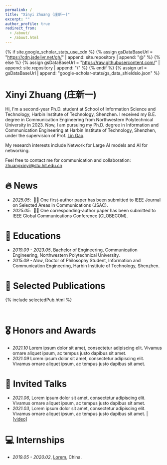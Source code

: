 ```yaml
---
permalink: /
title: "Xinyi Zhuang (庄新一)"
excerpt: ""
author_profile: true
redirect_from: 
  - /about/
  - /about.html
---
```


{% if site.google_scholar_stats_use_cdn %}
{% assign gsDataBaseUrl = "https://cdn.jsdelivr.net/gh/" | append: site.repository | append: "@" %}
{% else %}
{% assign gsDataBaseUrl = "https://raw.githubusercontent.com/" | append: site.repository | append: "/" %}
{% endif %}
{% assign url = gsDataBaseUrl | append: "google-scholar-stats/gs_data_shieldsio.json" %}

<span class='anchor' id='about-me'></span>

# Xinyi Zhuang (庄新一)
Hi, I'm a second-year Ph.D. student at School of Information Science and Technology, Harbin Institute of Technology, Shenzhen.
I received my B.E. degree in Communication Engineering from Northwestern Polytechnical University in 2023.
Now, I am pursuing my Ph.D. degree in Information and Communication Engineering at Harbin Institute of Technology, Shenzhen, under the supervision of Prof. [Lin Gao](https://scholar.google.com/citations?user=41wcJi4AAAAJ&hl=en).

My research interests include Network for Large AI models and AI for networking.

Feel free to contact me for communication and collaboration: <u>zhuangxinyi@stu.hit.edu.cn</u>

# 🔥 News
- *2025.05*: &nbsp;🎉🎉 One first-author paper has been submitted to IEEE Journal on Selected Areas in Communications (JSAC).
- *2025.05*: &nbsp;🎉🎉 One corresponding-author paper has been submitted to IEEE Global Communications Conference (GLOBECOM).


# 📖 Educations
- *2019.09 - 2023.05*, Bachelor of Engineering, Communication Engineering, Northwestern Polytechnical University.
- *2015.09 - Now*, Doctor of Philosophy Student, Information and Communication Engineering, Harbin Institute of Technology, Shenzhen.


# 📝 Selected Publications 

{% include selectedPub.html %}


<br>


# 🎖 Honors and Awards
- *2021.10* Lorem ipsum dolor sit amet, consectetur adipiscing elit. Vivamus ornare aliquet ipsum, ac tempus justo dapibus sit amet. 
- *2021.09* Lorem ipsum dolor sit amet, consectetur adipiscing elit. Vivamus ornare aliquet ipsum, ac tempus justo dapibus sit amet. 

# 💬 Invited Talks
- *2021.06*, Lorem ipsum dolor sit amet, consectetur adipiscing elit. Vivamus ornare aliquet ipsum, ac tempus justo dapibus sit amet. 
- *2021.03*, Lorem ipsum dolor sit amet, consectetur adipiscing elit. Vivamus ornare aliquet ipsum, ac tempus justo dapibus sit amet.  \| [\[video\]](https://github.com/)

# 💻 Internships
- *2019.05 - 2020.02*, [Lorem](https://github.com/), China.
